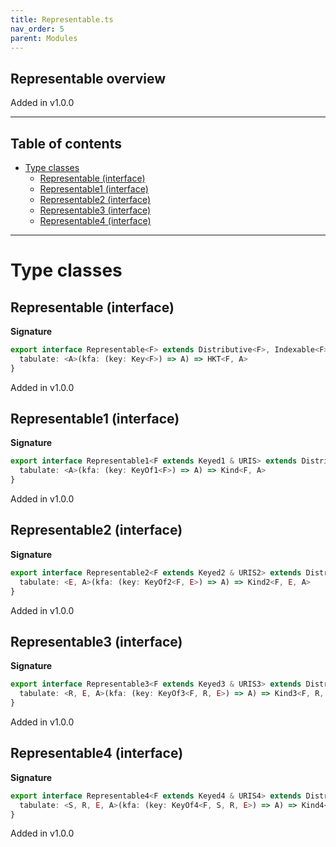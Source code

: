 ```yaml
---
title: Representable.ts
nav_order: 5
parent: Modules
---
```


## Representable overview

Added in v1.0.0

---

<h2 class="text-delta">Table of contents</h2>

- [Type classes](#type-classes)
  - [Representable (interface)](#representable-interface)
  - [Representable1 (interface)](#representable1-interface)
  - [Representable2 (interface)](#representable2-interface)
  - [Representable3 (interface)](#representable3-interface)
  - [Representable4 (interface)](#representable4-interface)

---

# Type classes

## Representable (interface)

**Signature**

```ts
export interface Representable<F> extends Distributive<F>, Indexable<F> {
  tabulate: <A>(kfa: (key: Key<F>) => A) => HKT<F, A>
}
```

Added in v1.0.0

## Representable1 (interface)

**Signature**

```ts
export interface Representable1<F extends Keyed1 & URIS> extends Distributive1<F>, Indexable1<F> {
  tabulate: <A>(kfa: (key: KeyOf1<F>) => A) => Kind<F, A>
}
```

Added in v1.0.0

## Representable2 (interface)

**Signature**

```ts
export interface Representable2<F extends Keyed2 & URIS2> extends Distributive2<F>, Indexable2<F> {
  tabulate: <E, A>(kfa: (key: KeyOf2<F, E>) => A) => Kind2<F, E, A>
}
```

Added in v1.0.0

## Representable3 (interface)

**Signature**

```ts
export interface Representable3<F extends Keyed3 & URIS3> extends Distributive3<F>, Indexable3<F> {
  tabulate: <R, E, A>(kfa: (key: KeyOf3<F, R, E>) => A) => Kind3<F, R, E, A>
}
```

Added in v1.0.0

## Representable4 (interface)

**Signature**

```ts
export interface Representable4<F extends Keyed4 & URIS4> extends Distributive4<F>, Indexable4<F> {
  tabulate: <S, R, E, A>(kfa: (key: KeyOf4<F, S, R, E>) => A) => Kind4<F, S, R, E, A>
}
```

Added in v1.0.0
